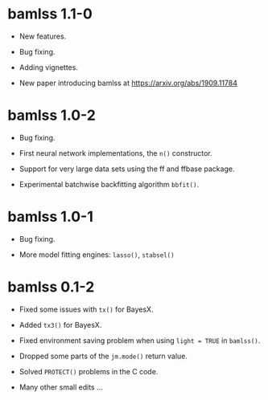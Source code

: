 # bamlss 1.1-0

* New features.

* Bug fixing.

* Adding vignettes.

* New paper introducing bamlss at <https://arxiv.org/abs/1909.11784>


# bamlss 1.0-2

* Bug fixing.

* First neural network implementations, the `n()` constructor.

* Support for very large data sets using the ff and ffbase package.

* Experimental batchwise backfitting algorithm `bbfit()`.


# bamlss 1.0-1

* Bug fixing.

* More model fitting engines: `lasso()`, `stabsel()`


# bamlss 0.1-2

* Fixed some issues with `tx()` for BayesX.

* Added `tx3()` for BayesX.

* Fixed environment saving problem when using `light = TRUE` in `bamlss()`.

* Dropped some parts of the `jm.mode()` return value.

* Solved `PROTECT()` problems in the C code.

* Many other small edits ...
